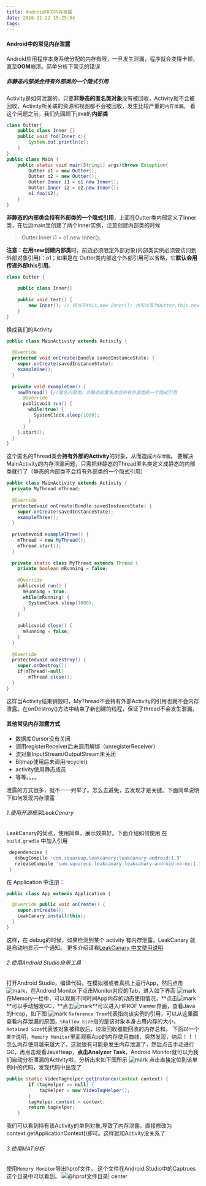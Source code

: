 ```yaml
---
title: Android中的内存泄露
date: 2016-11-22 15:25:54
tags:
---
```

#### Android中的常见内存泄露
Android应用程序本身系统分配的内存有限，一旦发生泄漏，程序就会变得卡顿，直至**OOM**崩溃。简单分析下常见的错误
##### 非静态内部类会持有外部类的一个隐式引用
  Activity是如何泄漏的，只要**非静态的匿名类对象**没有被回收，Activity就不会被回收，Activity所关联的资源和视图都不会被回收，发生比较严重的`内存泄漏`。
看这个问题之前，我们先回顾下java的**内部类**
``` java
class Outter{
    public class Inner {}
    public void foo(Inner c){
        System.out.println(c);
    }
}
public class Main {
    public static void main(String[] args)throws Exception{
        Outter o1 = new Outter();
        Outter o2 = new Outter();
        Outter.Inner i1 = o1.new Inner();
        Outter.Inner i2 = o2.new Inner();
        o1.foo(i2);
    }
}
```
**非静态的内部类会持有外部类的一个隐式引用**，上面在Outter类内部定义了Inner类，在后边main里创建了两个Inner实例，注意创建内部类的时候
> Outter.Inner i1 = o1.new Inner();

**注意：**在用new**创建内部类**时，前边必须限定外部对象(内部类实例必须要访问到外部对象引用)：o1；如果是在 Outter类内部这个外部引用可以省略，它**默认会用传递外部this引用**。

``` java
class Outter {
 
    public class Inner{}
 
    public void test() {
        new Inner(); // 相当于this.new Inner(); 也可以写为Outter.this.new Inner();
    }
} 
```

换成我们的Activity

``` java
public class MainActivity extends Activity {
 
  @Override
  protected void onCreate(Bundle savedInstanceState) {
    super.onCreate(savedInstanceState);
    exampleOne();
  }
 
  private void exampleOne() {
    newThread() {//匿名内部类，非静态的匿名类会持有外部类的一个隐式引用
      @Override
      publicvoid run() {
        while(true) {
          SystemClock.sleep(1000);
        }
      }
    }.start();
  }
}
```
这个匿名的Thread类会**持有外部的Activity**的对象，从而造成`内存泄露`。
要解决MainActivity的内存泄漏问题，只需把非静态的Thread匿名类定义成静态的内部类就行了（静态的内部类不会持有外部类的一个隐式引用）

``` java
public class MainActivity extends Activity {
  private MyThread mThread;
 
  @Override
  protectedvoid onCreate(Bundle savedInstanceState) {
    super.onCreate(savedInstanceState);
    exampleThree();
  }
 
  privatevoid exampleThree() {
    mThread = new MyThread();
    mThread.start();
  }
 
  private static class MyThread extends Thread {
    private boolean mRunning = false;
 
    @Override
    publicvoid run() {
      mRunning = true;
      while(mRunning) {
        SystemClock.sleep(1000);
      }
    }
 
    publicvoid close() {
      mRunning = false;
    }
  }
 
  @Override
  protectedvoid onDestroy() {
    super.onDestroy();
    if(mThread!=null)
        mThread.close();
  }
}
```
这样当Activity结束销毁时，MyThread不会持有外部Activity的引用也就不会内存泄露。在onDestroy()方法中结束了新创建的线程，保证了thread不会发生泄漏。

#### 其他常见内存泄露方式
- 数据库Cursor没有关闭
- 调用registerReceiver后未调用解绑（unregisterReceiver）
- 流对象InputStream/OutputStream未关闭
- Bitmap使用后未调用recycle()
- activity使用静态成员
- 等等。。。。

泄露的方式很多，就不一一列举了。怎么去避免，去发现才是关键。下面简单说明下如何发现内存泄露

###### 1.使用开源框架LeakCanary
LeakCanary的优点，使用简单，展示效果好。下面介绍如何使用
在 `build.gradle` 中加入引用

```gradle
 dependencies {
   debugCompile 'com.squareup.leakcanary:leakcanary-android:1.3'
   releaseCompile 'com.squareup.leakcanary:leakcanary-android-no-op:1.3'
 }
```
在 Application 中注册：
``` java
public class App extends Application {

  @Override public void onCreate() {
    super.onCreate();
    LeakCanary.install(this);
  }
}
```
 这样，在 debug的时候，如果检测到某个 activity 有内存泄露，LeakCanary 就是自动地显示一个通知。
 更多介绍请看[LeakCanary 中文使用说明][1]
###### 2.使用Android Studio自带工具
打开Android Studio，编译代码，在模拟器或者真机上运行App，然后点击![mark](http://ogzf36bsb.bkt.clouddn.com/blog/20161122/161148890.png)，在Android Monitor下点击Monitor对应的Tab，进入如下界面
![mark](http://ogzf36bsb.bkt.clouddn.com/blog/20161122/161234794.png)
在Memory一栏中，可以观察不同时间App内存的动态使用情况，**点击![mark](http://ogzf36bsb.bkt.clouddn.com/blog/20161122/161348283.png)**可以手动触发GC，**点击![mark](http://ogzf36bsb.bkt.clouddn.com/blog/20161122/161402738.png)**可以进入HPROF Viewer界面，查看Java的Heap，如下图
![mark](http://ogzf36bsb.bkt.clouddn.com/blog/20161122/161426494.png)
`Reference Tree`代表指向该实例的引用，可以从这里面查看内存泄漏的原因，`Shallow Size`指的是该对象本身占用内存的大小，`Retained Size`代表该对象被释放后，垃圾回收器能回收的内存总和。
下面以一个`栗子`说明，`Memory Monitor`里面观察App的内存使用曲线，突然发现，纳尼！！！怎么内存使用越来越大了，这就很有可能是发生内存泄漏了，然后点击手动进行GC，再点击观看JavaHeap，**点击Analyzer Task**，Android Monitor就可以为我们自动分析泄漏的Activity啦，分析出来如下图所示
![mark](http://ogzf36bsb.bkt.clouddn.com/blog/20161122/161633995.png)
点击直接定位到该单例中的代码，发现代码中出现了
``` java
public static VideoTagHelper getInstance(Context context) {
        if (tagHelper == null) {
            tagHelper = new VideoTagHelper();
        }
        tagHelper.context = context;
        return tagHelper;
    }
```
我们可以看到持有该Activity的单例对象,导致了内存泄露。直接修改为context.getApplicationContext()即可。这样就和Activity没关系了

###### 3.使用MAT分析
使用`Memory Monitor`导出hprof文件， 这个文件在Android Studio中的Captrues这个目录中可以看到。
![@hprof文件目录| center](http://ogzf36bsb.bkt.clouddn.com/blog/20161122/171011086.png)







[1]: https://www.liaohuqiu.net/cn/posts/leak-canary-read-me/
 